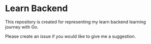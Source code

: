 # Learn Backend
This repository is created for representing my learn backend learning journey with Go.

Please create an issue if you would like to give me a suggestion.

